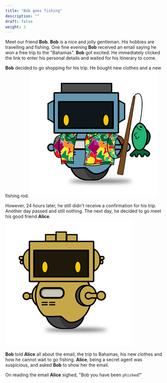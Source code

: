 ```yaml
---
title: "Bob goes fishing"
description: ""
draft: false
weight: 1
---
```



Meet our friend **Bob**. **Bob** is a nice and jolly gentleman. 
His hobbies are travelling and fishing.  One fine evening **Bob** 
received an email saying he won a free trip to the "Bahamas". 
**Bob** got excited. He immediately clicked the link to enter
his personal details and waited for his itinerary to come. 


**Bob** decided to go shopping for his trip. He bought new clothes 
and a new fishing rod. 
![Bob is preparing for his fishing trip to the Bahamas](nuvi_phish_reduced.png?classes=border,shadow)


However, 24 hours later, he still didn't receive a confirmation 
for his trip. Another day passed and still nothing. The next day, he decided to go
meet his good friend **Alice**. 
![Secret Agent Alice](Alice_reduced.png?classes=border,shadow)


**Bob** told **Alice** all about the email,
the trip to Bahamas, his new clothes and how he cannot wait to go fishing. 
**Alice**, being a secret agent was suspicious, and asked **Bob** to show her 
the email. 


On reading the email **Alice** sighed, "Bob you have been `phished`!"


